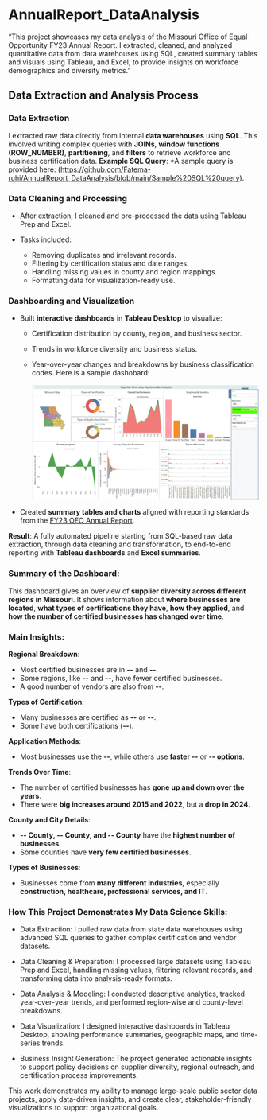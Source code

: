 # AnnualReport_DataAnalysis
“This project showcases my data analysis of the Missouri Office of Equal Opportunity FY23 Annual Report. I extracted, cleaned, and analyzed quantitative data from data warehouses using SQL, created summary tables and visuals using Tableau, and Excel, to provide insights on workforce demographics and diversity metrics.”
## Data Extraction and Analysis Process
### Data Extraction
I extracted raw data directly from internal **data warehouses** using **SQL**. This involved writing complex queries with **JOINs**, **window functions (ROW\_NUMBER)**, **partitioning**, and **filters** to retrieve workforce and business certification data.
**Example SQL Query**:
*A sample query is provided here: (https://github.com/Fatema-ruhi/AnnualReport_DataAnalysis/blob/main/Sample%20SQL%20query).

### Data Cleaning and Processing

* After extraction, I cleaned and pre-processed the data using Tableau Prep and Excel.
* Tasks included:

  * Removing duplicates and irrelevant records.
  * Filtering by certification status and date ranges.
  * Handling missing values in county and region mappings.
  * Formatting data for visualization-ready use.

### Dashboarding and Visualization

* Built **interactive dashboards** in **Tableau Desktop** to visualize:
  * Certification distribution by county, region, and business sector.
  * Trends in workforce diversity and business status.
  * Year-over-year changes and breakdowns by business classification codes.
    Here is a sample dashobard:
    
    ![Tableau Dashoboard](https://github.com/Fatema-ruhi/AnnualReport_DataAnalysis/blob/main/Dashboard%201%20overall.png)

* Created **summary tables and charts** aligned with reporting standards from the [FY23 OEO Annual Report](https://oeo.mo.gov/wp-content/uploads/2024/05/fy23-annual-report-final.pdf).

**Result**: A fully automated pipeline starting from SQL-based raw data extraction, through data cleaning and transformation, to end-to-end reporting with **Tableau dashboards** and **Excel summaries**.

### **Summary of the Dashboard:**

This dashboard gives an overview of **supplier diversity across different regions in Missouri**. It shows information about **where businesses are located**, **what types of certifications they have**, **how they applied**, and **how the number of certified businesses has changed over time**.

### **Main Insights:**

**Regional Breakdown**:

  * Most certified businesses are in **--** and **--**.
  * Some regions, like **--** and **--**, have fewer certified businesses.
  * A good number of vendors are also from **--**.

**Types of Certification**:

  * Many businesses are certified as **--** or **--**.
  * Some have both certifications (**--**).

**Application Methods**:

  * Most businesses use the **--**, while others use **faster --** or **-- options**.

**Trends Over Time**:

  * The number of certified businesses has **gone up and down over the years**.
  * There were **big increases around 2015 and 2022**, but a **drop in 2024**.

**County and City Details**:

  * **-- County, -- County, and -- County** have the **highest number of businesses**.
  * Some counties have **very few certified businesses**.

**Types of Businesses**:

  * Businesses come from **many different industries**, especially **construction, healthcare, professional services, and IT**.

### **How This Project Demonstrates My Data Science Skills**:

* Data Extraction: I pulled raw data from state data warehouses using advanced SQL queries to gather complex certification and vendor datasets.

* Data Cleaning & Preparation: I processed large datasets using Tableau Prep and Excel, handling missing values, filtering relevant records, and transforming data into analysis-ready formats.

* Data Analysis & Modeling: I conducted descriptive analytics, tracked year-over-year trends, and performed region-wise and county-level breakdowns.

* Data Visualization: I designed interactive dashboards in Tableau Desktop, showing performance summaries, geographic maps, and time-series trends.

* Business Insight Generation: The project generated actionable insights to support policy decisions on supplier diversity, regional outreach, and certification process improvements.

This work demonstrates my ability to manage large-scale public sector data projects, apply data-driven insights, and create clear, stakeholder-friendly visualizations to support organizational goals.
